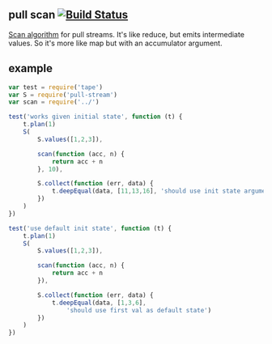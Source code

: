 ## pull scan [![Build Status](https://travis-ci.org/nichoth/pull-scan.svg?branch=master)](https://travis-ci.org/nichoth/pull-scan)

[Scan algorithm](https://github.com/Reactive-Extensions/RxJS/blob/master/doc/api/core/operators/scan.md) for pull streams. It's like reduce, but emits intermediate values. So it's more like map but with an accumulator argument.

## example

```js
var test = require('tape')
var S = require('pull-stream')
var scan = require('../')

test('works given initial state', function (t) {
    t.plan(1)
    S(
        S.values([1,2,3]),

        scan(function (acc, n) {
            return acc + n
        }, 10),

        S.collect(function (err, data) {
            t.deepEqual(data, [11,13,16], 'should use init state argument')
        })
    )
})

test('use default init state', function (t) {
    t.plan(1)
    S(
        S.values([1,2,3]),

        scan(function (acc, n) {
            return acc + n
        }),

        S.collect(function (err, data) {
            t.deepEqual(data, [1,3,6],
                'should use first val as default state')
        })
    )
})
```
